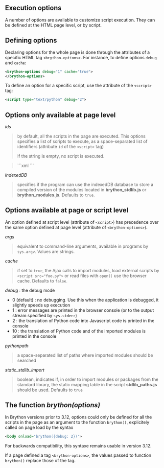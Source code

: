 Execution options
-----------------

A number of options are available to customize script execution. They can be
defined at the HTML page level, or by script.

Defining options
----------------

Declaring options for the whole page is done through the attributes of a
specific HTML tag `<brython-options>`. For instance, to define options
`debug` and `cache`:

```xml
<brython-options debug="1" cache="true">
</brython-options>
```

To define an option for a specific script, use the attribute of the `<script>`
tag:

```xml
<script type="text/python" debug="2">
```

Options only available at page level
------------------------------------

*ids*

> by default, all the scripts in the page are executed. This options specifies
> a list of scripts to execute, as a space-separated list of identifiers
> (attribute `id` of the `<script>` tag)
>
> If the string is empty, no script is executed.

<blockquote>
```xml
<brython-options ids="scriptA scriptB"></brython-options>
```
</blockquote>

*indexedDB*

> specifies if the program can use the indexedDB database to
> store a compiled version of the modules located in __brython_stdlib.js__
> or __brython_modules.js__. Defaults to `true`.

Options available at page or script level
-----------------------------------------

An option defined at script level (attribute of `<script>`) has precedence
over the same option defined at page level (attribute of `<brython-options>`).

*args*

> equivalent to command-line arguments, available in programs by `sys.argv`.
> Values are strings.

*cache*

> if set to `true`, the Ajax calls to import modules, load external
> scripts by `<script src="foo.py">` or read files with `open()` use the
> browser cache. Defaults to `false`.

*debug* : the debug mode

- 0 (default) : no debugging. Use this when the application is debugged, it
  slightly speeds up execution
- 1 : error messages are printed in the browser console (or to the output
  stream specified by `sys.stderr`)
- 2 : the translation of Python code into Javascript code is printed in the
  console
- 10 : the translation of Python code and of the imported modules is printed
  in the console

*pythonpath*

> a space-separated list of paths where imported modules should be searched

*static\_stdlib\_import*

> boolean, indicates if, in order to import modules or packages from the
> standard library, the static mapping table in the script
> __stdlib\_paths.js__ should be used. Defaults to `true`

The function <i>brython(options)</i>
-----------------------------------

In Brython versions prior to 3.12, options could only be defined for all the
scripts in the page as an argument to the function `brython()`, explicitely
called on page load by the syntax

```xml
<body onload="brython({debug: 2})">
```

For backwards compatibility, this syntaxe remains usable in version 3.12.

If a page defined a tag `<brython-options>`, the values passed to function
`brython()` replace those of the tag.
